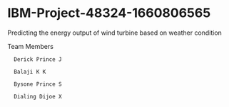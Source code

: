 # IBM-Project-48324-1660806565
Predicting the energy output of wind turbine based on weather condition

Team Members

      Derick Prince J
	
      Balaji K K
	
      Bysone Prince S
	
      Dialing Dijoe X
